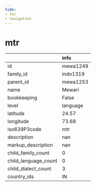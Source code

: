 ```yaml
---
hide:
- toc
- navigation
---
```

# mtr
|                      | info     |
|:---------------------|:---------|
| id                   | mewa1249 |
| family_id            | indo1319 |
| parent_id            | mewa1253 |
| name                 | Mewari   |
| bookkeeping          | False    |
| level                | language |
| latitude             | 24.57    |
| longitude            | 73.68    |
| iso639P3code         | mtr      |
| description          | nan      |
| markup_description   | nan      |
| child_family_count   | 0        |
| child_language_count | 0        |
| child_dialect_count  | 3        |
| country_ids          | IN       |
